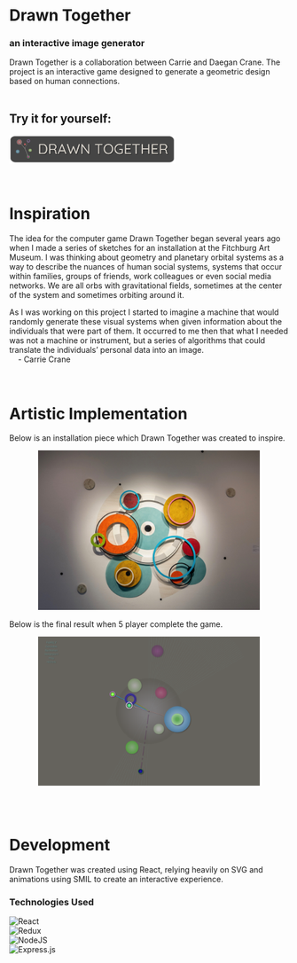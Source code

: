 # Drawn Together

### an interactive image generator


Drawn Together is a collaboration between Carrie and Daegan Crane. The project is an interactive game designed to generate a geometric design based on human connections.
<br/>
<br/>

## **Try it for yourself:**

[<img src="images/drawn_together_button.svg" width="300px" />](https://dsc-circle-server.herokuapp.com/)

<br/>  


# Inspiration

The idea for the computer game Drawn Together began several years ago when I made a series of sketches for an
installation at the Fitchburg Art Museum. I was thinking about geometry and planetary orbital systems as a way
to describe the nuances of human social systems, systems that occur within families, groups of friends, work
colleagues or even social media networks. We are all orbs with gravitational fields, sometimes at the center of
the system and sometimes orbiting around it.


As I was working on this project I started to imagine a machine that would randomly generate these visual
systems when given information about the individuals that were part of them. It occurred to me then that what I
needed was not a machine or instrument, but a series of algorithms that could translate the individuals’
personal data into an image.  
&nbsp;&nbsp;&nbsp;&nbsp;- Carrie Crane
<br/>  
<br/>

# Artistic Implementation

Below is an installation piece which Drawn Together was created to inspire.
<figure align="center">
    <img src="images/beyond-measure.jpeg" alt="Orbital Networks" width="400px">
</figure>

Below is the final result when 5 player complete the game.
<figure align="center">
    <img src="images/drawn_together_results.png" alt="Drawn Together Result" width="400px">
</figure>

<br/>  
<br/>

# Development
Drawn Together was created using React, relying heavily on SVG and animations using SMIL to create an interactive experience.



### Technologies Used
![React](https://img.shields.io/badge/react-%2320232a.svg?style=flat&logo=react&logoColor=%2361DAFB)  
![Redux](https://img.shields.io/badge/redux-%23593d88.svg?style=flat&logo=redux&logoColor=white)  
![NodeJS](https://img.shields.io/badge/node.js-6DA55F?style=flat&logo=node.js&logoColor=white)  
![Express.js](https://img.shields.io/badge/express.js-%23404d59.svg?style=flat&logo=express&logoColor=%2361DAFB)